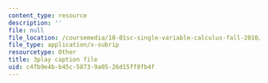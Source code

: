 ```yaml
---
content_type: resource
description: ''
file: null
file_location: /coursemedia/18-01sc-single-variable-calculus-fall-2010/c4fb9e4bb45c58739a0526d15ff8fb4f_twzGBqPeW0M.vtt
file_type: application/x-subrip
resourcetype: Other
title: 3play caption file
uid: c4fb9e4b-b45c-5873-9a05-26d15ff8fb4f
---
```

